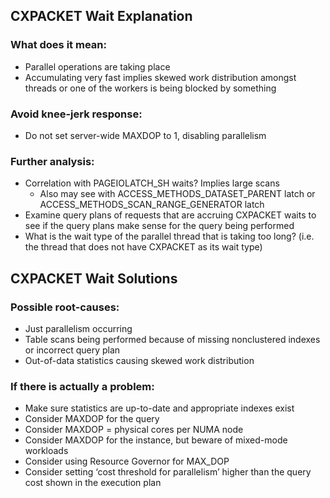 ## CXPACKET Wait Explanation
### What does it mean:
- Parallel operations are taking place
- Accumulating very fast implies skewed work distribution amongst threads or one of the workers is being blocked by something

### Avoid knee-jerk response:
- Do not set server-wide MAXDOP to 1, disabling parallelism 

### Further analysis:
- Correlation with PAGEIOLATCH_SH waits? Implies large scans
  + Also may see with ACCESS_METHODS_DATASET_PARENT latch or ACCESS_METHODS_SCAN_RANGE_GENERATOR latch
- Examine query plans of requests that are accruing CXPACKET waits to see if the query plans make sense for the query being performed
- What is the wait type of the parallel thread that is taking too long? (i.e. the thread that does not have CXPACKET as its wait type)

## CXPACKET Wait Solutions
### Possible root-causes:
- Just parallelism occurring
- Table scans being performed because of missing nonclustered indexes or incorrect query plan
- Out-of-data statistics causing skewed work distribution
### If there is actually a problem:
- Make sure statistics are up-to-date and appropriate indexes exist 
- Consider MAXDOP for the query 
- Consider MAXDOP = physical cores per NUMA node 
- Consider MAXDOP for the instance, but beware of mixed-mode workloads 
- Consider using Resource Governor for MAX_DOP 
- Consider setting ‘cost threshold for parallelism’ higher than the query cost shown in the execution plan
